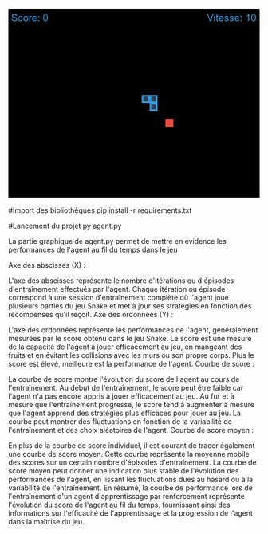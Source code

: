 ![Snake](Snake.png)

#Import des bibliothèques
pip install -r requirements.txt

#Lancement du projet 
py agent.py

La partie graphique de agent.py permet de mettre en évidence les performances de l'agent au fil du temps dans le jeu

Axe des abscisses (X) :

L'axe des abscisses représente le nombre d'itérations ou d'épisodes d'entraînement effectués par l'agent.
Chaque itération ou épisode correspond à une session d'entraînement complète où l'agent joue plusieurs parties du jeu Snake et met à jour ses stratégies en fonction des récompenses qu'il reçoit.
Axe des ordonnées (Y) :

L'axe des ordonnées représente les performances de l'agent, généralement mesurées par le score obtenu dans le jeu Snake.
Le score est une mesure de la capacité de l'agent à jouer efficacement au jeu, en mangeant des fruits et en évitant les collisions avec les murs ou son propre corps.
Plus le score est élevé, meilleure est la performance de l'agent.
Courbe de score :

La courbe de score montre l'évolution du score de l'agent au cours de l'entraînement.
Au début de l'entraînement, le score peut être faible car l'agent n'a pas encore appris à jouer efficacement au jeu.
Au fur et à mesure que l'entraînement progresse, le score tend à augmenter à mesure que l'agent apprend des stratégies plus efficaces pour jouer au jeu.
La courbe peut montrer des fluctuations en fonction de la variabilité de l'entraînement et des choix aléatoires de l'agent.
Courbe de score moyen :

En plus de la courbe de score individuel, il est courant de tracer également une courbe de score moyen.
Cette courbe représente la moyenne mobile des scores sur un certain nombre d'épisodes d'entraînement.
La courbe de score moyen peut donner une indication plus stable de l'évolution des performances de l'agent, en lissant les fluctuations dues au hasard ou à la variabilité de l'entraînement.
En résumé, la courbe de performance lors de l'entraînement d'un agent d'apprentissage par renforcement représente l'évolution du score de l'agent au fil du temps, fournissant ainsi des informations sur l'efficacité de l'apprentissage et la progression de l'agent dans la maîtrise du jeu.
